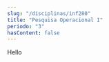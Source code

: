 ```yaml
---
slug: "/disciplinas/inf280"
title: "Pesquisa Operacional I"
periodo: "3"
hasContent: false
---
```


Hello
